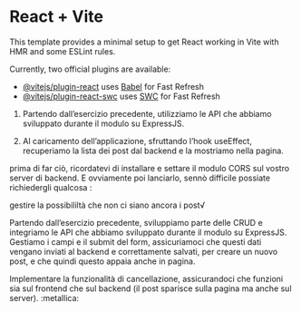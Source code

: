 # React + Vite

This template provides a minimal setup to get React working in Vite with HMR and some ESLint rules.

Currently, two official plugins are available:

- [@vitejs/plugin-react](https://github.com/vitejs/vite-plugin-react/blob/main/packages/plugin-react/README.md) uses [Babel](https://babeljs.io/) for Fast Refresh
- [@vitejs/plugin-react-swc](https://github.com/vitejs/vite-plugin-react-swc) uses [SWC](https://swc.rs/) for Fast Refresh


<!-- Esercizio -->
<!-- Parte 1 -->
1. Partendo dall’esercizio precedente, utilizziamo le API che abbiamo sviluppato durante il modulo su ExpressJS.

2. Al caricamento dell’applicazione, sfruttando l’hook useEffect, recuperiamo la lista dei post dal backend e la mostriamo nella pagina.

<!-- Note -->
prima di far ciò, ricordatevi di installare e settare il modulo CORS sul vostro server di backend.
E ovviamente poi lanciarlo, sennò difficile possiate richiedergli qualcosa :

<!-- BONUS: -->
gestire la possibililtà che non ci siano ancora i post√


<!-- Parte 2  -->

<!-- Esercizio -->

Partendo dall’esercizio precedente, sviluppiamo parte delle CRUD e integriamo le API che abbiamo sviluppato durante il modulo su ExpressJS.
Gestiamo i campi e il submit del form, assicuriamoci che questi dati vengano inviati al backend e correttamente salvati, per creare un nuovo post, e che quindi questo appaia anche in pagina.

<!-- BONUS: -->
Implementare la funzionalità di cancellazione, assicurandoci che funzioni sia sul frontend che sul backend (il post sparisce sulla pagina ma anche sul server). :metallica: